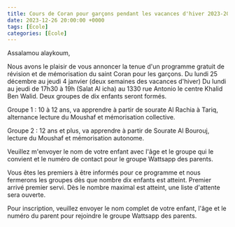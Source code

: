 ```yaml
---
title: Cours de Coran pour garçons pendant les vacances d'hiver 2023-2024
date: 2023-12-26 20:00:00 +0000
tags: [École]
categories: [École]
---
```


Assalamou alaykoum,

Nous avons le plaisir de vous annoncer la tenue d'un programme gratuit de révision et de mémorisation du saint Coran pour les garçons. Du lundi 25 décembre au jeudi 4 janvier (deux semaines des vacances d'hiver)
Du lundi au jeudi de 17h30 à 19h (Salat Al icha) au 1330 rue Antonio le centre Khalid Ben Walid.
Deux groupes de dix enfants seront formés.

Groupe 1 : 10 à 12 ans, va apprendre à  partir de sourate Al Rachia à Tariq, alternance lecture du Moushaf et mémorisation collective.

Groupe 2 : 12 ans et plus, va apprendre à partir de Sourate Al Bourouj, lecture du Moushaf et mémorisation autonome.

Veuillez m'envoyer le nom de votre enfant avec l'âge et le groupe qui le convient et le numéro de contact pour le groupe Wattsapp des parents.

Vous êtes les premiers à être informés pour ce programme et nous fermerons les groupes dès que nombre dix enfants est atteint. Premier arrivé premier servi. Dès le nombre maximal est atteint, une liste d'attente sera ouverte.

Pour inscription, veuillez envoyer le nom complet de votre enfant, l'âge et le numéro du parent pour rejoindre le groupe Wattsapp des parents.
